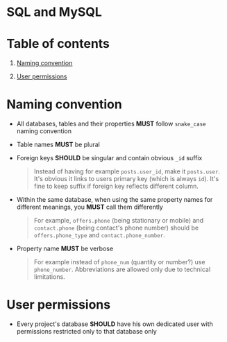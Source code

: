 SQL and MySQL
=

# Table of contents

1. [Naming convention](#naming-convention)

2. [User permissions](#user-permissions)

# Naming convention

- All databases, tables and their properties **MUST** follow `snake_case` naming convention

- Table names **MUST** be plural

- Foreign keys **SHOULD** be singular and contain obvious `_id` suffix

    > Instead of having for example `posts.user_id`, make it `posts.user`. It's obvious it links to users primary key (which is always `id`). It's fine to keep suffix if foreign key reflects different column.

- Within the same database, when using the same property names for different meanings, you **MUST** call them differently

    > For example, `offers.phone` (being stationary or mobile) and `contact.phone` (being contact's phone number) should be `offers.phone_type` and `contact.phone_number`.

- Property name **MUST** be verbose

    > For example instead of `phone_num` (quantity or number?) use `phone_number`. Abbreviations are allowed only due to technical limitations.

# User permissions

- Every project's database **SHOULD** have his own dedicated user with permissions restricted only to that database only
